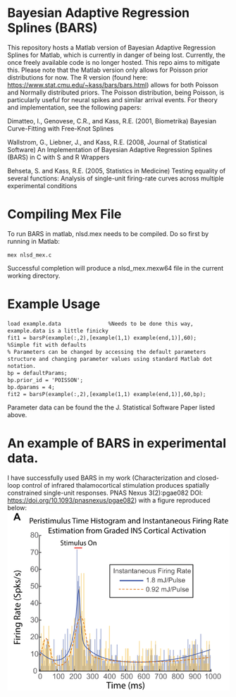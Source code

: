 # Bayesian Adaptive Regression Splines (BARS)
This repository hosts a Matlab version of Bayesian Adaptive Regression Splines for Matlab, which is currently in danger of being lost. Currently, the once freely available code is no longer hosted. This repo aims to mitigate this. Please note that the Matlab version only allows for Poisson prior distributions for now. The R version (found here: https://www.stat.cmu.edu/~kass/bars/bars.html) allows for both Poisson and Normally distributed priors. The Poisson distribution, being Poisson, is particularly useful for neural spikes and similar arrival events. For theory and implementation, see the following papers:

Dimatteo, I., Genovese, C.R., and Kass, R.E. (2001, Biometrika) Bayesian Curve-Fitting with Free-Knot Splines

Wallstrom, G., Liebner, J., and Kass, R.E. (2008, Journal of Statistical Software) An Implementation of Bayesian Adaptive
Regression Splines (BARS) in C with S and R Wrappers 

Behseta, S. and Kass, R.E. (2005, Statistics in Medicine) Testing equality of several functions: Analysis of single-unit
firing-rate curves across multiple experimental conditions

# Compiling Mex File
To run BARS in matlab, nlsd.mex needs to be compiled. Do so first by running in Matlab:
```
mex nlsd_mex.c
```
Successful completion will produce a nlsd_mex.mexw64 file in the current working directory.

# Example Usage
```
load example.data               %Needs to be done this way, example.data is a little finicky 
fit1 = barsP(example(:,2),[example(1,1) example(end,1)],60);       %Simple fit with defaults
% Parameters can be changed by accessing the default parameters structure and changing parameter values using standard Matlab dot notation.
bp = defaultParams;
bp.prior_id = 'POISSON';
bp.dparams = 4;
fit2 = barsP(example(:,2),[example(1,1) example(end,1)],60,bp);
```
Parameter data can be found the the J. Statistical Software Paper listed above.

# An example of BARS in experimental data.
I have successfully used BARS in my work (Characterization and closed-loop control of infrared thalamocortical stimulation produces spatially constrained single-unit responses. PNAS Nexus 3(2):pgae082 DOI: https://doi.org/10.1093/pnasnexus/pgae082) with a figure reproduced below:
![alt text](https://github.com/bscoventry/Bayesian-Adaptive-Regression-Splines/blob/main/BarsExample.png?raw=true)
